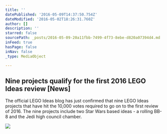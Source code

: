 ```yaml
---
title: ''
datePublished: '2016-05-09T14:37:50.754Z'
dateModified: '2016-05-02T18:26:31.760Z'
author: []
description: ''
starred: false
sourcePath: _posts/2016-05-09-20a11fbb-7499-4f73-8ebe-d820a07394d4.md
inFeed: true
hasPage: false
inNav: false
_type: MediaObject

---
```

<article style=""><h1>Nine projects qualify for the first 2016 LEGO Ideas review [News]</h1><p>The official LEGO Ideas blog has just confirmed that nine LEGO Ideas projects that have hit the 10,000 votes required to go on to the first review of 2016. The nine projects include two Star Wars based ideas - a rolling BB-8 and the Jedi high council chamber.</p><img src="http://i1.wp.com/c2.staticflickr.com/2/1498/26168833914_2f2f313a40_z.jpg?w=625&amp;ssl=1" /></article>